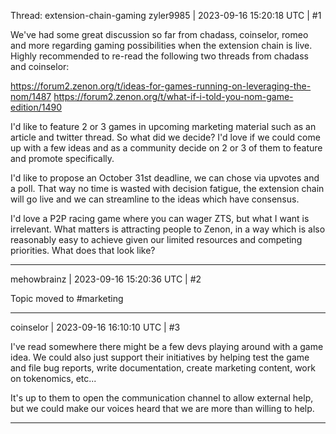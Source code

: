 Thread: extension-chain-gaming
zyler9985 | 2023-09-16 15:20:18 UTC | #1

We've had some great discussion so far from chadass, coinselor, romeo and more regarding gaming possibilities when the extension chain is live. Highly recommended to re-read the following two threads from chadass and coinselor:

https://forum2.zenon.org/t/ideas-for-games-running-on-leveraging-the-nom/1487
https://forum2.zenon.org/t/what-if-i-told-you-nom-game-edition/1490

I'd like to feature 2 or 3 games in upcoming marketing material such as an article and twitter thread. So what did we decide? I'd love if we could come up with a few ideas and as a community decide on 2 or 3 of them to feature and promote specifically. 

I'd like to propose an October 31st deadline, we can chose via upvotes and a poll. That way no time is wasted with decision fatigue, the extension chain will go live and we can streamline to the ideas which have consensus.

I'd love a P2P racing game where you can wager ZTS, but what I want is irrelevant. What matters is attracting people to Zenon, in a way which is also reasonably easy to achieve given our limited resources and competing priorities. What does that look like?

-------------------------

mehowbrainz | 2023-09-16 15:20:36 UTC | #2

Topic moved to #marketing

-------------------------

coinselor | 2023-09-16 16:10:10 UTC | #3

I've read somewhere there might be a few devs playing around with a game idea. We could also just support their initiatives by helping test the game and file bug reports, write documentation, create marketing content, work on tokenomics, etc...

It's up to them to open the communication channel to allow external help, but we could make our voices heard that we are more than willing to help.

-------------------------

